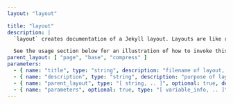 ```yaml
---
layout: "layout"

title: "layout"
description: |
  `layout` creates documentation of a Jekyll layout. Layouts are like rendering functions that turn page variables and content data into specific HTML.  This page is an example of `layout` in use, documenting itself ([source](https://raw.githubusercontent.com/pixeldroid/programming-pages/master/docs/_layout_api/layout.md "source of a page using the 'layout' layout")).

  See the usage section below for an illustration of how to invoke this layout in a documentation file.
parent_layout: [ "page", "base", "compress" ]
parameters:
  - { name: "title", type: "string", description: "filename of layout, without extension" }
  - { name: "description", type: "string", description: "purpose of layout. the first line will rendered as larger text. Because it is singled out, any links in the first line must use the [inline style](../../examples/sampler/#inline-url-links \"markdown documentation for inline links\")" }
  - { name: "parent_layout", type: "[ string, .. ]", optional: true, description: "chain of layouts this layout inherits from, ordered with parent first, then grandparent, great grandparent, and so on." }
  - { name: "parameters", optional: true, type: "[ variable_info, .. ]", description: "list of supported page variables. use the following yaml format for each:\n```yaml\nvariable_info:\n  attributes: [ string ]\n  type: string\n  optional: boolean\n  description: string (markdown supported; links must use inline style)\n```" }
---
```

